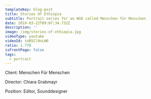 ```yaml
---
templateKey: blog-post
title: Stories Of Ethiopia
subtitle: Portrait series for an NGO called Menschen für Menschen
date: 2019-03-22T09:07:34.732Z
description: ''
image: /img/stories-of-ethiopia.jpg
videoType: youtube
videoId: toB5Cl9nLW0
ratio: 1.778
isFrontPage: false
tags:
  - portrait
---
```

Client: Menschen Für Menschen

Director: Chiara Grabmayr

Position: Editor, Sounddesigner

